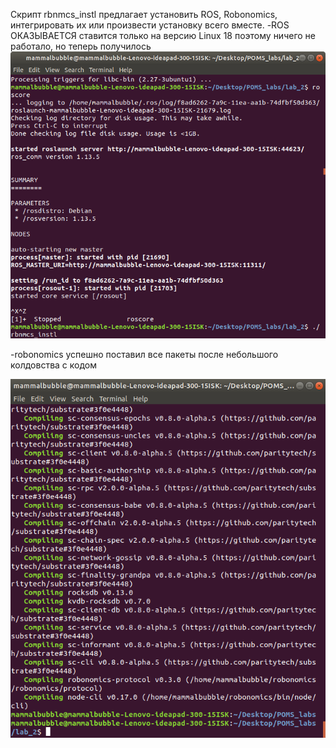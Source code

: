 Скрипт rbnmcs_instl предлагает установить ROS, Robonomics, интегрировать их или произвести установку всего вместе.
-ROS ОКАЗЫВАЕТСЯ ставится только на версию Linux 18 поэтому ничего не работало, но теперь получилось 
![работает roscore](https://github.com/MammalBubble/POMS_labs/blob/master/lab_2/ros.png)

-robonomics успешно поставил все пакеты после небольшого колдовства с кодом 

![завершенная установка](https://github.com/MammalBubble/POMS_labs/blob/master/lab_2/complete.png)

